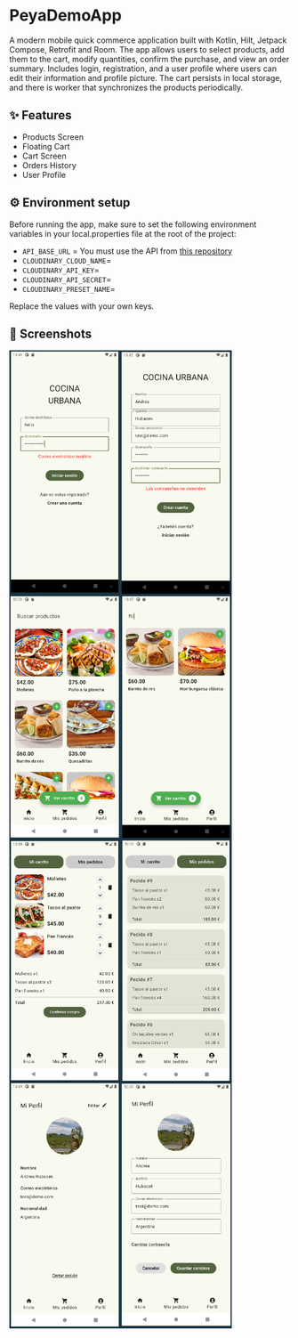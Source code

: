 # PeyaDemoApp

A modern mobile quick commerce application built with Kotlin, Hilt, Jetpack Compose, Retrofit and
Room. The app allows users to select products, add them to the cart, modify quantities, confirm the
purchase, and view an order summary.
Includes login, registration, and a user profile where users can edit their information and profile
picture. The cart persists in local storage, and there is worker that synchronizes the products
periodically.

## ✨ Features

- Products Screen
- Floating Cart
- Cart Screen
- Orders History
- User Profile

## ⚙️ Environment setup

Before running the app, make sure to set the following environment variables in your
local.properties file at the root of the project:

- `API_BASE_URL` = You must use the API
  from [this repository](<https://github.com/anhubacek/PeyaDemoAppAPI>)
- `CLOUDINARY_CLOUD_NAME`=
- `CLOUDINARY_API_KEY`=
- `CLOUDINARY_API_SECRET`=
- `CLOUDINARY_PRESET_NAME`=

Replace the values with your own keys.

## 📸 Screenshots

<div style="display: flex; flex-wrap: wrap;">
<img src="./docs/img-1.png" width="200" />
<img src="./docs/img-2.png" width="200" />
<img src="./docs/img-3.png" width="200" />
<img src="./docs/img-4.png" width="200" />
<img src="./docs/img-5.png" width="200" />
<img src="./docs/img-6.png" width="200" />
<img src="./docs/img-7.png" width="200" />
<img src="./docs/img-8.png" width="200" />
</div>